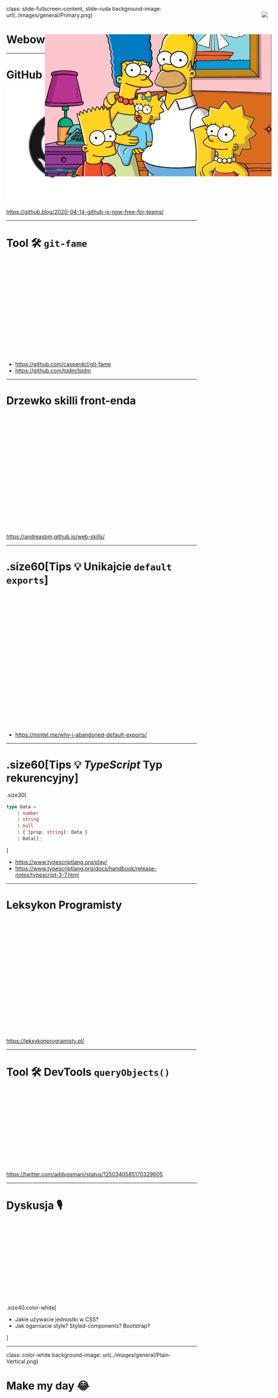 class: slide-fullscreen-content, slide-ruda
background-image: url(../images/general/Primary.png)

# Webowe Pogawędki #2

---

# GitHub staje się darmowy

<img src="images/github.svg" style="width: 300px" />

<https://github.blog/2020-04-14-github-is-now-free-for-teams/>

---

# Tool 🛠 `git-fame`

<div style="height: 250px"></div>

* <https://github.com/casperdcl/git-fame>
* <https://github.com/tqdm/tqdm>

---

# Drzewko skilli front-enda

<div style="height: 300px"></div>

<https://andreasbm.github.io/web-skills/>

---

# .size60[Tips 💡 Unikajcie `default exports`]

<div style="height: 350px"></div>

* <https://mintel.me/why-i-abandoned-default-exports/>

---

# .size60[Tips 💡 _TypeScript_ Typ rekurencyjny]

.size30[

```ts
type Data =
    | number
    | string
    | null
    | { [prop: string]: Data }
    | Data[];
```

]

* <https://www.typescriptlang.org/play/>
* <https://www.typescriptlang.org/docs/handbook/release-notes/typescript-3-7.html>

---

# Leksykon Programisty

<div style="height: 300px"></div>

<https://leksykonprogramisty.pl/>

---

# Tool 🛠 DevTools `queryObjects()`

<div style="height: 200px"></div>

<https://twitter.com/addyosmani/status/1250340585170329605>

---

# Dyskusja 🎙

<div style="position: absolute; right: 40px; top: 80px;">
    <img src="https://i.redd.it/00z5qwx3udo41.jpg" style="width: 600px" />
</div>

<div style="height: 200px"></div>

.size40.color-white[

* Jakie używacie jednostki w CSS?
* Jak ogarniacie style? Styled-components? Bootstrap?

]

---

class: color-white
background-image: url(../images/general/Plain-Vertical.png)

# Make my day 😂

<div style="position: absolute; right: 30px; top: 140px;">
    <img src="images/simpson.jpg" style="width: 600px">
</div>

<div style="height: 300px"></div>

<h2><mark>Simpsonowie w CSS</mark></h2>

Źródło: <https://pattle.github.io/simpsons-in-css/>

---

class: slide-fullscreen-content, slide-ruda
background-image: url(../images/general/Primary.png)

# Thanks
